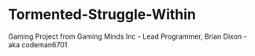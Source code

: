 # Tormented-Struggle-Within
Gaming Project from Gaming Minds Inc - Lead Programmer, Brian Dixon - aka codeman6701
